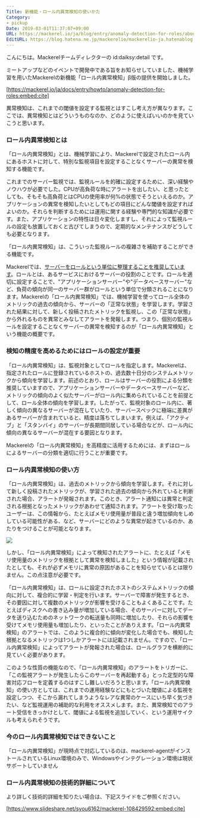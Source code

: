 ```yaml
---
Title: 新機能・ロール内異常検知の使いかた
Category:
- pickup
Date: 2019-03-01T11:37:07+09:00
URL: https://mackerel.io/ja/blog/entry/anomaly-detection-for-roles/about
EditURL: https://blog.hatena.ne.jp/mackerelio/mackerelio-ja.hatenablog.mackerel.io/atom/entry/10257846132683970534
---
```


こんにちは。Mackerelチームディレクターの id:daiksy:detail です。

ミートアップなどのイベントで開発中である旨をお知らせしていました、機械学習を用いたMackerelの新機能「ロール内異常検知」β版の提供を開始しました。

[https://mackerel.io/ja/docs/entry/howto/anomaly-detection-for-roles:embed:cite]


異常検知は、これまでの閾値を設定する監視とはすこし考え方が異なります。ここでは、異常検知とはどういうものなのか、どのように使えばいいのかを見ていこうと思います。

### ロール内異常検知とは

「ロール内異常検知」とは、機械学習により、Mackerelで設定されたロール内にあるホストに対して、特別な監視項目を設定することなくサーバーの異常を検知する機能です。

これまでのサーバー監視では、監視ルールを的確に設定するために、深い経験やノウハウが必要でした。CPUが高負荷な時にアラートを出したい、と思ったとしても、そもそも高負荷とはCPUの使用率が何%の状態でそうといえるのか。アプリケーションの異常を検知したいとしてもどの項目にどんな閾値を設定すればよいのか。それらを判断するためには運用に関する経験や専門的な知識が必要です。また、アプリケーションの特性は日々変化しますし、それによって監視ルールの設定も放置しておくと古びてしまうので、定期的なメンテナンスがどうしても必要となります。

「ロール内異常検知」は、こういった監視ルールの複雑さを補助することができる機能です。

Mackerelでは、[サーバーをロールという単位に整理することを推奨しています](https://mackerel.io/ja/docs/entry/howto/create-services-and-roles)。ロールとは、あるサービスにおけるサーバーの役割のことです。ロールを適切に設定することで、"アプリケーションサーバー"や"データベースサーバー"など、負荷の傾向が同一のサーバー群がロールという単位で分類されることになります。Mackerelの「ロール内異常検知」では、機械学習を使ってロール全体のメトリックの過去の傾向から、サーバーの「正常な状態」を学習します。学習された結果に対して、新しく投稿されたメトリックを監視し、この「正常な状態」から外れるものを異常とみなしてアラートを発報します。つまり、個別の監視ルールを設定することなくサーバーの異常を検知するのが「ロール内異常検知」という機能の概要です。

### 検知の精度を高めるためにはロールの設定が重要

「ロール内異常検知」は、監視対象としてロールを指定します。Mackerelは、指定されたロールに登録されているホストの、過去数十日分のシステムメトリックから傾向を学習します。前述のとおり、ロールはサーバーの役割による分類を推奨していますので、アプリケーションサーバーやデータベースサーバーなど、メトリックの傾向のよく似たサーバーがロール内に集められていることを前提として、ロール全体の傾向を学習します。したがって、監視対象のロール内に、著しく傾向の異なるサーバーが混在していたり、サーバースペックに極端に差異があるサーバーが含まれていると、精度は落ちてしまいます。例えば、「アクティブ」と「スタンバイ」のサーバーが長期間同居している場合などが、ロール内に傾向の異なるサーバーが混在する要因となります。

Mackerelの「ロール内異常検知」を高精度に活用するためには、まずはロールによるサーバーの分類を適切に行うことが重要です。

### ロール内異常検知の使い方

「ロール内異常検知」は、過去のメトリックから傾向を学習します。それに対して新しく投稿されたメトリックが、学習された過去の傾向から外れていると判断された場合、アラートが発報されます。このとき、アラート通知には異常と判定される根拠となったメトリックがあわせて通知されます。アラートを受け取ったユーザーは、この情報から、たとえばメモリ使用量が普段と違う増加傾向をしめしている可能性がある、など、サーバーにどのような異常が起きているのか、あたりをつけることが可能となります。

![](https://cdn-ak.f.st-hatena.com/images/fotolife/m/mackerelio/20190228/20190228150036.png)

しかし、「ロール内異常検知」によって検知されたアラートに、たとえば「メモリ使用量のメトリックを根拠として異常を検知しました」という情報が記載されたとしても、それが必ずメモリに異常の原因があることを知らせているとは限りません。この点注意が必要です。

「ロール内異常検知」は、ロールに設定されたホストのシステムメトリックの傾向に対して、複合的に学習・判定を行います。サーバーで障害が発生するとき、その要因に対して複数のメトリックが影響を受けることもよくあることです。たとえばディスクへの書き込み量が増加している場合、そのサーバーに対してデータを送り込むためのネットワークの転送量も同時に増加したり、それらの影響を受けてメモリ使用量も増加したり、といったことがありえます。「ロール内異常検知」のアラートでは、このように複合的に傾向が変化した場合でも、検知した根拠となるメトリックは1つしかアラートには記載されません。ですので、「ロール内異常検知」によってアラートが発報された場合は、ロールグラフを横断的に見ていく必要があります。

このような性質の機能なので、「ロール内異常検知」のアラートをトリガーに、「この監視アラートが発生したらこのサーバーを再起動する」とった定型的な障害対応フローを定義するのはすこし難しいだろうと思います。「ロール内異常検知」の使い方としては、これまでの運用経験などにもとづいた閾値による監視を設定しつつ、そこから漏れてしまうようなレアな異常のケースにいち早く気づきたい、など監視運用の補助的な利用をオススメします。また、異常検知でのアラート受信をきっかけとして、閾値による監視を追加していく、という運用サイクルも考えられそうです。

### 今のロール内異常検知ではできないこと

「ロール内異常検知」が現時点で対応しているのは、mackerel-agentがインストールされているLinux環境のみで、Windowsやインテグレーション環境は現状サポートしていません

### ロール内異常検知の技術的詳細について

より詳しく技術的詳細を知りたい場合は、下記スライドをご参照ください。

[https://www.slideshare.net/syou6162/mackerel-108429592:embed:cite]

